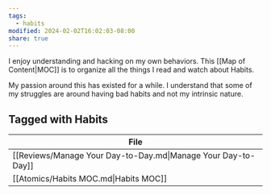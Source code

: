 ```yaml
---
tags:
  - habits
modified: 2024-02-02T16:02:03-08:00
share: true
---
```


I enjoy understanding and hacking on my own behaviors. This [[Map of Content|MOC]] is to organize all the things I read and watch about Habits.

My passion around this has existed for a while. I understand that some of my struggles are around having bad habits and not my intrinsic nature.
## Tagged with Habits
| File                                                          |
| ------------------------------------------------------------- |
| [[Reviews/Manage Your Day-to-Day.md\|Manage Your Day-to-Day]] |
| [[Atomics/Habits MOC.md\|Habits MOC]]                         |


